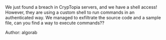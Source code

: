 We just found a breach in CrypTopia servers, and we have a shell access! However, they are using a custom shell to run commands in an authenticated way. We managed to exfiltrate the source code and a sample file, can you find a way to execute commands??

Author: algorab
